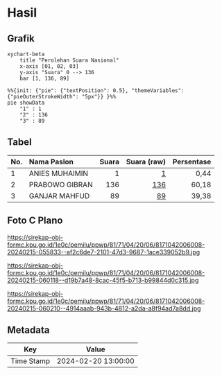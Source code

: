 # Hasil

## Grafik

```mermaid
xychart-beta
    title "Perolehan Suara Nasional"
    x-axis [01, 02, 03]
    y-axis "Suara" 0 --> 136
    bar [1, 136, 89]
```

```mermaid
%%{init: {"pie": {"textPosition": 0.5}, "themeVariables": {"pieOuterStrokeWidth": "5px"}} }%%
pie showData
    "1" : 1
    "2" : 136
    "3" : 89
```

## Tabel

| No. | Nama Paslon    | Suara | Suara (raw) | Persentase |
|:--- |:-------------- | -----:| -----------:| ----------:|
| 1   | ANIES MUHAIMIN | 1     | [1][p-1]    | 0,44       |
| 2   | PRABOWO GIBRAN | 136   | [136][p-2]  | 60,18      |
| 3   | GANJAR MAHFUD  | 89    | [89][p-3]   | 39,38      |


[p-1]: https://github.com/gigit-pemilu/pemilu-2024/blob/main/pilpres/hitung-suara/sub/81-maluku/sub/71-kota-ambon/sub/04-teluk-ambon/sub/2006-hative-besar/sub/008-tps/sub/paslon-1.txt
[p-2]: https://github.com/gigit-pemilu/pemilu-2024/blob/main/pilpres/hitung-suara/sub/81-maluku/sub/71-kota-ambon/sub/04-teluk-ambon/sub/2006-hative-besar/sub/008-tps/sub/paslon-2.txt
[p-3]: https://github.com/gigit-pemilu/pemilu-2024/blob/main/pilpres/hitung-suara/sub/81-maluku/sub/71-kota-ambon/sub/04-teluk-ambon/sub/2006-hative-besar/sub/008-tps/sub/paslon-3.txt

## Foto C Plano

https://sirekap-obj-formc.kpu.go.id/1e0c/pemilu/ppwp/81/71/04/20/06/8171042006008-20240215-055833--af2c6de7-2101-47d3-9687-1ace339052b9.jpg

https://sirekap-obj-formc.kpu.go.id/1e0c/pemilu/ppwp/81/71/04/20/06/8171042006008-20240215-060118--d19b7a48-8cac-45f5-b713-b99844d0c315.jpg

https://sirekap-obj-formc.kpu.go.id/1e0c/pemilu/ppwp/81/71/04/20/06/8171042006008-20240215-060210--4914aaab-943b-4812-a2da-a8f94ad7a8dd.jpg


## Metadata

| Key        | Value               |
| ---------- | ------------------- |
| Time Stamp | 2024-02-20 13:00:00 |



